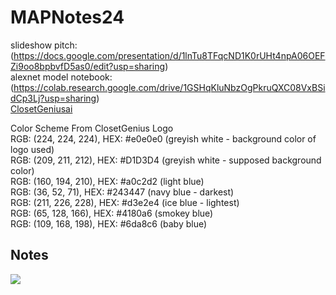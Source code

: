 # MAPNotes24
slideshow pitch: (https://docs.google.com/presentation/d/1lnTu8TFqcND1K0rUHt4npA06OEFZi9oo8bpbvfD5as0/edit?usp=sharing) <br>
alexnet model notebook: (https://colab.research.google.com/drive/1GSHqKluNbzOgPkruQXC08VxBSidCp3Lj?usp=sharing) <br>
[ClosetGeniusai](https://tinyurl.com/ClosetGeniusai) <br>

Color Scheme From ClosetGenius Logo <br>
RGB: (224, 224, 224), HEX: #e0e0e0 (greyish white - background color of logo used) <br>
RGB: (209, 211, 212), HEX: #D1D3D4 (greyish white - supposed background color) <br>
RGB: (160, 194, 210), HEX: #a0c2d2 (light blue) <br>
RGB: (36, 52, 71), HEX: #243447 (navy blue - darkest) <br>
RGB: (211, 226, 228), HEX: #d3e2e4 (ice blue - lightest) <br>
RGB: (65, 128, 166), HEX: #4180a6 (smokey blue) <br>
RGB: (109, 168, 198), HEX: #6da8c6 (baby blue) <br>
## Notes
<img src="https://media-cdn.tripadvisor.com/media/photo-s/1a/44/d4/dc/photoes-from-exursions.jpg">
